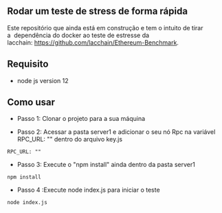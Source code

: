 ## Rodar um teste de stress de forma rápida
Este repositório que ainda está em construção e tem o intuito de tirar a  dependência do docker ao teste de estresse da lacchain: https://github.com/lacchain/Ethereum-Benchmark. 
## Requisito 

* node js version 12


## Como usar

* Passo 1: Clonar o projeto para a sua máquina 



* Passo 2: Acessar a pasta server1 e adicionar o seu nó Rpc na variável RPC_URL: "" dentro do arquivo key.js
```
RPC_URL: ""
```
* Passo 3: Execute o "npm install" ainda dentro da pasta server1
```
npm install
```
* Passo 4 :Execute node index.js para iniciar o teste
```
node index.js
```
